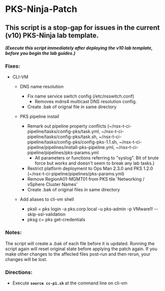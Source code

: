 # PKS-Ninja-Patch

## This script is a stop-gap for issues in the current (v10) PKS-Ninja lab template.

#### _(Execute this script immediately after deploying the v10 lab template, before you begin the lab guides.)_

### Fixes:

- CLI-VM
  - DNS name resolution
    - Fix name service switch config (/etc/nsswitch.conf) 
      - Removes mdns4 multicast DNS resolution config.
    - Create .bak of orignal file in same directory
    
  - PKS pipeline install
    - Remark out pipeline property conflicts (~/nsx-t-ci-pipeline/tasks/config-pks/task.yml, ~/nsx-t-ci-pipeline/tasks/config-pks/task.sh, ~/nsx-t-ci-pipeline/tasks/config-pks/config-pks-1.1.sh, ~/nsx-t-ci-pipeline/pipelines/install-pks-pipeline.yml, ~/nsx-t-ci-pipeline/pipelines/pks-params.yml
      - All parameters or functions referring to "syslog". Bit of brute force but works and doesn't seem to break any lab tasks.)
    - Restrict platform deployment to Ops Man 2.3.0 and PKS 1.2.0 (~/nsx-t-ci-pipeline/pipelines/pks-params.yml)
    - Remove RegionA01-MGMT01 from PKS tile 'Networking / vSphere Cluster Names'
    - Create .bak of original files in same directory
    
  - Add aliases to cli-vm shell
    - pksli = pks login -a pks.corp.local -u pks-admin -p VMware1! --skip-ssl-validation
    - pksg c= pks get-credentials
    
### Notes:

The script will create a .bak of each file before it is updated. Running the script again will reset original state before applying the patch again. If you make other changes to the affected files post-run and then rerun, your changes will be lost.
    
### Directions:

- Execute **`source cc-p1.sh`** at the command line on cli-vm
